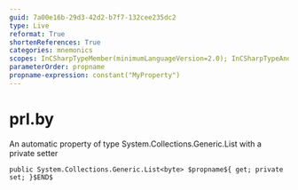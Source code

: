 ```yaml
---
guid: 7a00e16b-29d3-42d2-b7f7-132cee235dc2
type: Live
reformat: True
shortenReferences: True
categories: mnemonics
scopes: InCSharpTypeMember(minimumLanguageVersion=2.0); InCSharpTypeAndNamespace(minimumLanguageVersion=2.0)
parameterOrder: propname
propname-expression: constant("MyProperty")
---
```


# prl.by

An automatic property of type System.Collections.Generic.List<byte> with a private setter

```
public System.Collections.Generic.List<byte> $propname${ get; private set; }$END$
```
